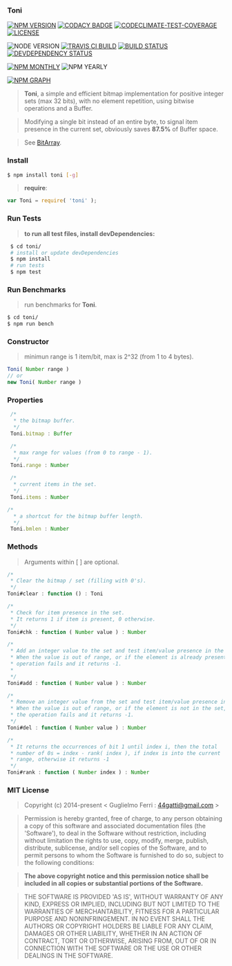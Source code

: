 ### Toni

[![NPM VERSION](http://img.shields.io/npm/v/toni.svg?style=flat)](https://www.npmjs.org/package/toni)
[![CODACY BADGE](https://img.shields.io/codacy/b18ed7d95b0a4707a0ff7b88b30d3def.svg?style=flat)](https://www.codacy.com/public/44gatti/toni)
[![CODECLIMATE-TEST-COVERAGE](https://img.shields.io/codeclimate/c/rootslab/toni.svg?style=flat)](https://codeclimate.com/github/rootslab/toni)
[![LICENSE](http://img.shields.io/badge/license-MIT-blue.svg?style=flat)](https://github.com/rootslab/toni#mit-license)

![NODE VERSION](https://img.shields.io/node/v/toni.svg)
[![TRAVIS CI BUILD](http://img.shields.io/travis/rootslab/toni.svg?style=flat)](http://travis-ci.org/rootslab/toni)
[![BUILD STATUS](http://img.shields.io/david/rootslab/toni.svg?style=flat)](https://david-dm.org/rootslab/toni)
[![DEVDEPENDENCY STATUS](http://img.shields.io/david/dev/rootslab/toni.svg?style=flat)](https://david-dm.org/rootslab/toni#info=devDependencies)

[![NPM MONTHLY](http://img.shields.io/npm/dm/toni.svg?style=flat)](http://npm-stat.com/charts.html?package=toni)
![NPM YEARLY](https://img.shields.io/npm/dy/toni.svg)

[![NPM GRAPH](https://nodei.co/npm/toni.png?downloads=true&downloadRank=true&stars=true)](https://nodei.co/npm/toni/)


> __Toni__, a simple and efficient bitmap implementation for positive integer sets (max 32 bits),
> with no element repetition, using bitwise operations and a Buffer.

> Modifying a single bit instead of an entire byte, to signal item presence in the current set,
> obviously saves __87.5%__ of Buffer space.

> See [BitArray](http://en.wikipedia.org/wiki/Bit_array).

### Install

```bash
$ npm install toni [-g]
```

> __require__:

```javascript
var Toni = require( 'toni' );
```

### Run Tests

> __to run all test files, install devDependencies:__

```bash
 $ cd toni/
 # install or update devDependencies
 $ npm install 
 # run tests
 $ npm test
```

### Run Benchmarks

> run benchmarks for __Toni__.

```bash
$ cd toni/
$ npm run bench
```

### Constructor

> minimun range is 1 item/bit, max is 2^32 (from 1 to 4 bytes).

```javascript
Toni( Number range )
// or
new Toni( Number range )
```

### Properties

```javascript
 /*
  * the bitmap buffer.
  */
 Toni.bitmap : Buffer

 /*
  * max range for values (from 0 to range - 1).
  */
 Toni.range : Number

 /*
  * current items in the set.
  */
 Toni.items : Number

/*
  * a shortcut for the bitmap buffer length.
  */
 Toni.bmlen : Number

```

### Methods

> Arguments within [ ] are optional.

```javascript
/*
 * Clear the bitmap / set (filling with 0's).
 */
Toni#clear : function () : Toni

/*
 * Check for item presence in the set.
 * It returns 1 if item is present, 0 otherwise.
 */
Toni#chk : function ( Number value ) : Number

/*
 * Add an integer value to the set and test item/value presence in the set.
 * When the value is out of range, or if the element is already present, the
 * operation fails and it returns -1.
 *
 */
Toni#add : function ( Number value ) : Number

/*
 * Remove an integer value from the set and test item/value presence in the set.
 * When the value is out of range, or if the element is not in the set,
 * the operation fails and it returns -1.
 */
Toni#del : function ( Number value ) : Number

/*
 * It returns the occurrences of bit 1 until index i, then the total
 * number of 0s = index - rank( index ), if index is into the current
 * range, otherwise it returns -1
 */
Toni#rank : function ( Number index ) : Number
```

### MIT License

> Copyright (c) 2014-present &lt; Guglielmo Ferri : 44gatti@gmail.com &gt;

> Permission is hereby granted, free of charge, to any person obtaining
> a copy of this software and associated documentation files (the
> 'Software'), to deal in the Software without restriction, including
> without limitation the rights to use, copy, modify, merge, publish,
> distribute, sublicense, and/or sell copies of the Software, and to
> permit persons to whom the Software is furnished to do so, subject to
> the following conditions:

> __The above copyright notice and this permission notice shall be
> included in all copies or substantial portions of the Software.__

> THE SOFTWARE IS PROVIDED 'AS IS', WITHOUT WARRANTY OF ANY KIND,
> EXPRESS OR IMPLIED, INCLUDING BUT NOT LIMITED TO THE WARRANTIES OF
> MERCHANTABILITY, FITNESS FOR A PARTICULAR PURPOSE AND NONINFRINGEMENT.
> IN NO EVENT SHALL THE AUTHORS OR COPYRIGHT HOLDERS BE LIABLE FOR ANY
> CLAIM, DAMAGES OR OTHER LIABILITY, WHETHER IN AN ACTION OF CONTRACT,
> TORT OR OTHERWISE, ARISING FROM, OUT OF OR IN CONNECTION WITH THE
> SOFTWARE OR THE USE OR OTHER DEALINGS IN THE SOFTWARE.
